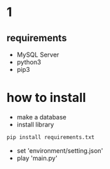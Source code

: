 # 1
## requirements
- MySQL Server
- python3
- pip3


# how to install
- make a database
- install library
```cmd
pip install requirements.txt
```
- set 'environment/setting.json'
- play 'main.py'